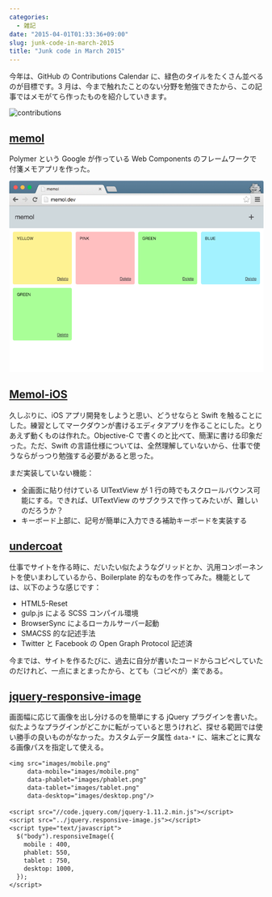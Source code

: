 ```yaml
---
categories:
  - 雑記
date: "2015-04-01T01:33:36+09:00"
slug: junk-code-in-march-2015
title: "Junk code in March 2015"
---
```


今年は、GitHub の Contributions Calendar に、緑色のタイルをたくさん並べるのが目標です。3 月は、今まで触れたことのない分野を勉強できたから、この記事ではメモがてら作ったものを紹介していきます。

<img alt="contributions" src="/images/2015/04/contributions.jpg" width="728" height="283">

## [memol](https://github.com/rakuishi/memol)

Polymer という Google が作っている Web Components のフレームワークで付箋メモアプリを作った。

<img alt="memol" src="https://raw.githubusercontent.com/rakuishi/static/master/images/memol.png">

## [Memol-iOS](https://github.com/rakuishi/Memol-iOS)

久しぶりに、iOS アプリ開発をしようと思い、どうせならと Swift を触ることにした。練習としてマークダウンが書けるエディタアプリを作ることにした。とりあえず動くものは作れた。Objective-C で書くのと比べて、簡潔に書ける印象だった。ただ、Swift の言語仕様については、全然理解していないから、仕事で使うならがっつり勉強する必要があると思った。

まだ実装していない機能：

- 全画面に貼り付けている UITextView が 1 行の時でもスクロールバウンス可能にする。できれば、UITextView のサブクラスで作ってみたいが、難しいのだろうか？
- キーボード上部に、記号が簡単に入力できる補助キーボードを実装する

## [undercoat](https://github.com/rakuishi/undercoat)

仕事でサイトを作る時に、だいたい似たようなグリッドとか、汎用コンポーネントを使いまわしているから、Boilerplate 的なものを作ってみた。機能としては、以下のような感じです：

- HTML5-Reset
- gulp.js による SCSS コンパイル環境
- BrowserSync によるローカルサーバー起動
- SMACSS 的な記述手法
- Twitter と Facebook の Open Graph Protocol 記述済

今までは、サイトを作るたびに、過去に自分が書いたコードからコピペしていたのだけれど、一点にまとまったから、とても（コピペが）楽である。

## [jquery-responsive-image](https://github.com/rakuishi/jquery-responsive-image)

画面幅に応じて画像を出し分けるのを簡単にする jQuery プラグインを書いた。似たようなプラグインがどこかに転がっていると思うけれど、探せる範囲では使い勝手の良いものがなかった。カスタムデータ属性 `data-*` に、端末ごとに異なる画像パスを指定して使える。

    <img src="images/mobile.png"
         data-mobile="images/mobile.png"
         data-phablet="images/phablet.png"
         data-tablet="images/tablet.png"
         data-desktop="images/desktop.png"/>

    <script src="//code.jquery.com/jquery-1.11.2.min.js"></script>
    <script src="../jquery.responsive-image.js"></script>
    <script type="text/javascript">
      $("body").responsiveImage({
        mobile : 400,
        phablet: 550,
        tablet : 750,
        desktop: 1000,
      });
    </script>
